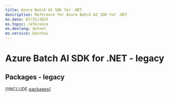 ```yaml
---
title: Azure Batch AI SDK for .NET
description: Reference for Azure Batch AI SDK for .NET
ms.date: 07/25/2025
ms.topic: reference
ms.devlang: dotnet
ms.service: batchai
---
```

# Azure Batch AI SDK for .NET - legacy
## Packages - legacy
[!INCLUDE [packages](batch-ai-index.md)]